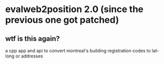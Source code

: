# evalweb2position 2.0 (since the previous one got patched)
## wtf is this again?
a cpp app and api to convert montreal's building registration codes to lat-long or addresses
